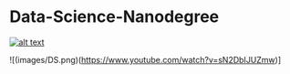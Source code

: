 # Data-Science-Nanodegree


[![alt text](images/DS.png)](https://www.youtube.com/watch?v=sN2DbIJUZmw "title")

![(images/DS.png)(https://www.youtube.com/watch?v=sN2DbIJUZmw)]
